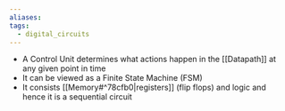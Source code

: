 ```yaml
---
aliases: 
tags:
  - digital_circuits
---
```

- A Control Unit determines what actions happen in the [[Datapath]] at any given point in time
- It can be viewed as a Finite State Machine (FSM)
- It consists [[Memory#^78cfb0|registers]] (flip flops) and logic and hence it is a sequential circuit